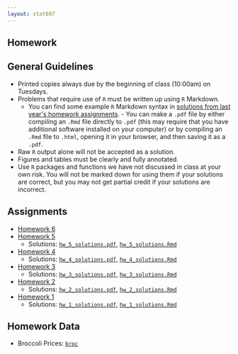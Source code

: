 ```yaml
---
layout: stat697
---
```

  
Homework
-------

## General Guidelines
* Printed copies always due by the beginning of class (10:00am) on Tuesdays.
* Problems that require use of `R` must be written up using `R` Markdown. 
    - You can find some example `R` Markdown syntax in [solutions from last year's homework assignments](https://github.com/maryclare/atsa/homework).     - You can make a `.pdf` file by either compiling an `.Rmd` file directly to `.pdf` (this may require that you have additional software installed on your computer) or by compiling an `.Rmd` file to `.html`, opening it in your browser, and then saving it as a `.pdf`.
* Raw `R` output alone will not be accepted as a solution.
* Figures and tables must be clearly and fully annotated.
* Use `R` packages and functions we have not discussed in class at your own risk. You will not be marked down for using them if your solutions are correct, but you may not get partial credit if your solutions are incorrect.



## Assignments
* [Homework 6](https://maryclare.github.io/stat697/content/homework/hw_6.pdf)
* [Homework 5](https://maryclare.github.io/stat697/content/homework/hw_5.pdf)
  - Solutions: [`hw_5_solutions.pdf`](https://maryclare.github.io/stat697/content/homework/hw_5_solutions.pdf), [`hw_5_solutions.Rmd`](https://maryclare.github.io/stat697/content/homework/hw_5_solutions.Rmd)
* [Homework 4](https://maryclare.github.io/stat697/content/homework/hw_4.pdf)
  - Solutions: [`hw_4_solutions.pdf`](https://maryclare.github.io/stat697/content/homework/hw_4_solutions.pdf), [`hw_4_solutions.Rmd`](https://maryclare.github.io/stat697/content/homework/hw_4_solutions.Rmd)
* [Homework 3](https://maryclare.github.io/stat697/content/homework/hw_3.pdf)
  - Solutions: [`hw_3_solutions.pdf`](https://maryclare.github.io/stat697/content/homework/hw_3_solutions.pdf), [`hw_3_solutions.Rmd`](https://maryclare.github.io/stat697/content/homework/hw_3_solutions.Rmd)
* [Homework 2](https://maryclare.github.io/stat697/content/homework/hw_2.pdf)
  - Solutions: [`hw_2_solutions.pdf`](https://maryclare.github.io/stat697/content/homework/hw_2_solutions.pdf), [`hw_2_solutions.Rmd`](https://maryclare.github.io/stat697/content/homework/hw_2_solutions.Rmd)
* [Homework 1](https://maryclare.github.io/stat697/content/homework/hw_1.pdf)
  - Solutions: [`hw_1_solutions.pdf`](https://maryclare.github.io/stat697/content/homework/hw_1_solutions.pdf), [`hw_1_solutions.Rmd`](https://maryclare.github.io/stat697/content/homework/hw_1_solutions.Rmd)


## Homework Data
* Broccoli Prices: [`broc`](https://maryclare.github.io/stat697/content/data/broc.RData)


    